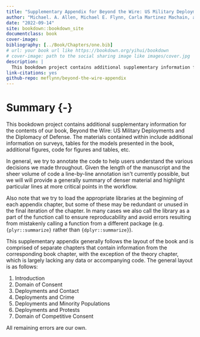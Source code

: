 ```yaml
--- 
title: "Supplementary Appendix for Beyond the Wire: US Military Deployments and Host Country Public Opinion"
author: "Michael. A. Allen, Michael E. Flynn, Carla Martinez Machain, and Andrew Stravers"
date: "2022-09-14"
site: bookdown::bookdown_site
documentclass: book
cover-image:
bibliography: [../Book/Chapters/one.bib]
# url: your book url like https://bookdown.org/yihui/bookdown
# cover-image: path to the social sharing image like images/cover.jpg
description: |
  This bookdown project contains additional supplementary information for the contents of our book, Beyond the Wire: US Military Deployments and Host Country Public Opinion. The materials contained within include additional information on surveys, tables for the models presented in the book, additional figures, etc.
link-citations: yes
github-repo: meflynn/beyond-the-wire-appendix
---
```


# Summary {-}

This bookdown project contains additional supplementary information for the contents of our book, Beyond the Wire: US Military Deployments and the Diplomacy of Defense. The materials contained within include additional information on surveys, tables for the models presented in the book, additional figures, code for figures and tables, etc.

In general, we try to annotate the code to help users understand the various decisions we made throughout. Given the length of the manuscript and the sheer volume of code a line-by-line annotation isn't currently possible, but we will will provide a generally summary of denser material and highlight particular lines at more critical points in the workflow. 

Also note that we try to load the appropriate libraries at the beginning of each appendix chapter, but some of these may be redundant or unused in the final iteration of the chapter. In many cases we also call the library as a part of the function call to ensure reproducability and avoid errors resulting from mistakenly calling a function from a different package (e.g. `{plyr::summarize}` rather than `{dplyr::summarize}`). 

This supplementary appendix generally follows the layout of the book and is comprised of separate chapters that contain information from the corresponding book chapter, with the exception of the theory chapter, which is largely lacking any data or accompanying code. The general layout is as follows:

1. Introduction
2. Domain of Consent
3. Deployments and Contact
4. Deployments and Crime
5. Deployments and Minority Populations
6. Deployments and Protests
7. Domain of Competitive Consent

All remaining errors are our own.
